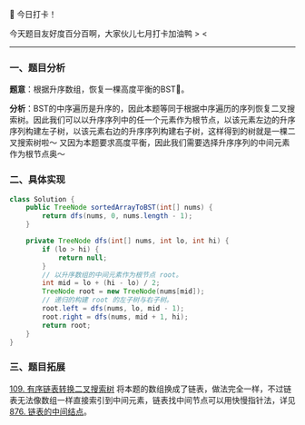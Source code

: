 🙋 今日打卡！

今天题目友好度百分百啊，大家伙儿七月打卡加油鸭 > <

---

### 一、题目分析

**题意**：根据升序数组，恢复一棵高度平衡的BST🌲。

**分析**：BST的中序遍历是升序的，因此本题等同于根据中序遍历的序列恢复二叉搜索树。因此我们可以以升序序列中的任一个元素作为根节点，以该元素左边的升序序列构建左子树，以该元素右边的升序序列构建右子树，这样得到的树就是一棵二叉搜索树啦～ 又因为本题要求高度平衡，因此我们需要选择升序序列的中间元素作为根节点奥～

### 二、具体实现

```Java []
class Solution {
    public TreeNode sortedArrayToBST(int[] nums) {
        return dfs(nums, 0, nums.length - 1);
    }

    private TreeNode dfs(int[] nums, int lo, int hi) {
        if (lo > hi) {
            return null;
        } 
        // 以升序数组的中间元素作为根节点 root。
        int mid = lo + (hi - lo) / 2;
        TreeNode root = new TreeNode(nums[mid]);
        // 递归的构建 root 的左子树与右子树。
        root.left = dfs(nums, lo, mid - 1);
        root.right = dfs(nums, mid + 1, hi); 
        return root;
    }
}
```

### 三、题目拓展
[109. 有序链表转换二叉搜索树](https://leetcode-cn.com/problems/convert-sorted-list-to-binary-search-tree/) 将本题的数组换成了链表，做法完全一样，不过链表无法像数组一样直接索引到中间元素，链表找中间节点可以用快慢指针法，详见 [876. 链表的中间结点](https://leetcode-cn.com/problems/middle-of-the-linked-list/)。